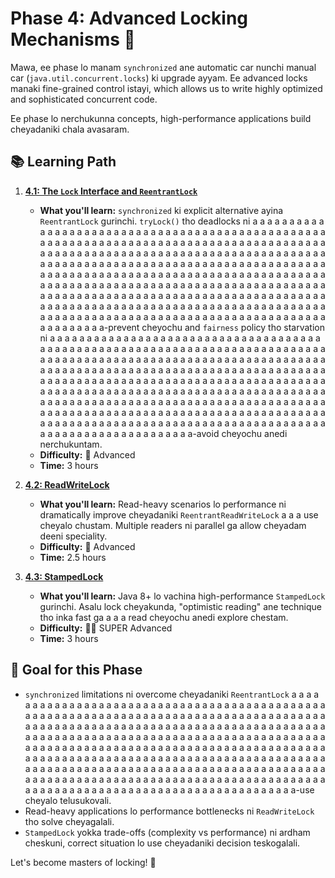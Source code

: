 # Phase 4: Advanced Locking Mechanisms 🔐

Mawa, ee phase lo manam `synchronized` ane automatic car nunchi manual car (`java.util.concurrent.locks`) ki upgrade ayyam. Ee advanced locks manaki fine-grained control istayi, which allows us to write highly optimized and sophisticated concurrent code.

Ee phase lo nerchukunna concepts, high-performance applications build cheyadaniki chala avasaram.

## 📚 Learning Path

1.  **[4.1: The `Lock` Interface and `ReentrantLock`](./01-ReentrantLock.md)**
    - **What you'll learn:** `synchronized` ki explicit alternative ayina `ReentrantLock` gurinchi. `tryLock()` tho deadlocks ni a a a a a a a a a a a a a a a a a a a a a a a a a a a a a a a a a a a a a a a a a a a a a a a a a a a a a a a a a a a a a a a a a a a a a a a a a a a a a a a a a a a a a a a a a a a a a a a a a a a a a a a a a a a a a a a a a a a a a a a a a a a a a a a a a a a a a a a a a a a a a a a a a a a a a a a a a a a a a a a a a a a a a a a a a a a a a a a a a a a a a a a a a a a a a a a a a a a a a a a a a a a a a a a a a a a a a a a a a a a a a a a a a a a a a a a a a a a a a a a a a a a a a a a a a a a a a a a a a a a a a a a a a a a a a a a a a a a a a a a a a a a a a a a a a a a a a a a a a a a a a a a a a a a a a a a a a a a a a a a a a a a a a a a a a a a a a a a a a a a a a a a a a a a a a a a a a a a a a a a a a a a a a a a a a a-prevent cheyochu and `fairness` policy tho starvation ni a a a a a a a a a a a a a a a a a a a a a a a a a a a a a a a a a a a a a a a a a a a a a a a a a a a a a a a a a a a a a a a a a a a a a a a a a a a a a a a a a a a a a a a a a a a a a a a a a a a a a a a a a a a a a a a a a a a a a a a a a a a a a a a a a a a a a a a a a a a a a a a a a a a a a a a a a a a a a a a a a a a a a a a a a a a a a a a a a a a a a a a a a a a a a a a a a a a a a a a a a a a a a a a a a a a a a a a a a a a a a a a a a a a a a a a a a a a a a a a a a a a a a a a a a a a a a a a a a a a a a a a a a a a a a a a a a a a a a a a a a a a a a a a a a a a a a a a a a a a a a a a a a a a a a a a a a a a a a a a a a a a a a a a a a a a a a a a a a a a a a a a a a a a a a a a a a a a a a a a a a a a a a a a a a a-avoid cheyochu anedi nerchukuntam.
    - **Difficulty:** 🔴 Advanced
    - **Time:** 3 hours

2.  **[4.2: ReadWriteLock](./02-ReadWriteLock.md)**
    - **What you'll learn:** Read-heavy scenarios lo performance ni dramatically improve cheyadaniki `ReentrantReadWriteLock` a a a use cheyalo chustam. Multiple readers ni parallel ga allow cheyadam deeni speciality.
    - **Difficulty:** 🔴 Advanced
    - **Time:** 2.5 hours

3.  **[4.3: StampedLock](./03-StampedLock.md)**
    - **What you'll learn:** Java 8+ lo vachina high-performance `StampedLock` gurinchi. Asalu lock cheyakunda, "optimistic reading" ane technique tho inka fast ga a a a read cheyochu anedi explore chestam.
    - **Difficulty:** 🔴🔴 SUPER Advanced
    - **Time:** 3 hours

## 🎯 Goal for this Phase
- `synchronized` limitations ni overcome cheyadaniki `ReentrantLock` a a a a a a a a a a a a a a a a a a a a a a a a a a a a a a a a a a a a a a a a a a a a a a a a a a a a a a a a a a a a a a a a a a a a a a a a a a a a a a a a a a a a a a a a a a a a a a a a a a a a a a a a a a a a a a a a a a a a a a a a a a a a a a a a a a a a a a a a a a a a a a a a a a a a a a a a a a a a a a a a a a a a a a a a a a a a a a a a a a a a a a a a a a a a a a a a a a a a a a a a a a a a a a a a a a a a a a a a a a a a a a a a a a a a a a a a a a a a a a a a a a a a a a a a a a a a a a a a a a a a a a a a a a a a a a a a a a a a a a a a a a a a a a a a a a a a a a a a a a a a a a a a a a a a a a a a a a a a a a a a a a a a a a a a a a a a a a a a a a a a a a a a a a a a a a a a a a a a a a a a a a a a a a a a a-use cheyalo telusukovali.
- Read-heavy applications lo performance bottlenecks ni `ReadWriteLock` tho solve cheyagalali.
- `StampedLock` yokka trade-offs (complexity vs performance) ni ardham cheskuni, correct situation lo use cheyadaniki decision teskogalali.

Let's become masters of locking! 🚀

